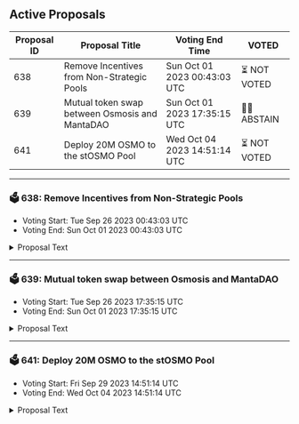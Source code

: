 ## Active Proposals

| Proposal ID | Proposal Title | Voting End Time | VOTED |
|-------------|----------------|-----------------|-------|
| 638 | Remove Incentives from Non-Strategic Pools | Sun Oct 01 2023 00:43:03 UTC | ⏳ NOT VOTED |
| 639 | Mutual token swap between Osmosis and MantaDAO | Sun Oct 01 2023 17:35:15 UTC | 🤷‍♂️ ABSTAIN |
| 641 | Deploy 20M OSMO to the stOSMO Pool | Wed Oct 04 2023 14:51:14 UTC | ⏳ NOT VOTED |

---

### 🗳 638: Remove Incentives from Non-Strategic Pools
- Voting Start: Tue Sep 26 2023 00:43:03 UTC
- Voting End: Sun Oct 01 2023 00:43:03 UTC

<details>
<summary>Proposal Text</summary>
 
This is a signaling proposal to remove incentives from all pools that contain assets that are not one of the following:nnUSDCnUSDTnDAInWBTCnETHnATOMnOSMOnstETHnstATOMnstOSMOnIBCXnnIf passed the changes will be made during the next routine monthly incentives prop in early October.nnSee further discussion and analysis on the community forum: https://forum.osmosis.zone/t/remove-lp-incentives-from-non-strategic-pools/367
</details>

---

### 🗳 639: Mutual token swap between Osmosis and MantaDAO
- Voting Start: Tue Sep 26 2023 17:35:15 UTC
- Voting End: Sun Oct 01 2023 17:35:15 UTC

<details>
<summary>Proposal Text</summary>
 
- This is a joint proposal prepared by representatives of the Osmosis Community (RoboMcGobo 2, Johnny Wyles 1) and MantaDAO (Pragmatic Monkey, Vladimir GG, PostTenebras 2)n- We are proposing a $50k OSMO<>MNTA token swap between our two Communities.n- MantaDAO will match the received OSMO with another $50k of MNTA in a BOW LP (the AMM built on top of FIN, Kujira’s orderbook DEX).n- Osmosis Community Pool will match the received MNTA with another $50k of OSMO in a +/- 5x position in the Supercharged pool on Osmosis, with the option to re-evaluate this when vaults are available.n- This will result in $200k of OSMO/MNTA liquidity that will make the two tokens tradable with limited price impact against a wide variety of assets on both Osmosis and Kujira thanks to Osmosis and MantaSwap’s multihop routers.n- Half of the LP ($100k on Osmosis) will be owned by Osmosis Community Pool; the other half ($100k on BOW) will be owned by MantaDAO.n- This will sustainably deepen liquidity for OSMO on Kujira in the form of Protocol-Owned Liquidity without the need for any incentives.n- This will enable the Osmosis Community to diversify its treasury and generate a source of income in the form of trading profits from market-making activities.n- This will open up additional arbitrage routes between Osmosis and FIN, resulting in a net increase in trading volumes on both sides.n- This will build a bridge between the Osmosis and Kujira communities, promoting net positive-sum cooperation across the Cosmos.nnThe recipient address (osmo1rfcf70z0052zsjp9kz9zgal93exljj3fgka75wve0e3sazq724mqv2vqdm) is the multisig address controlled by the members from the Osmosis community:nnRoboMcGobo (https://twitter.com/RoboMcGobo 2)nnLuisqa (https://twitter.com/luisqagt)nnGolden Ratio Staking (https://twitter.com/GoldenStaking)nnnThe requested amount of OSMO and MNTA for exchanging and matching is calculated on a 10d TWAP basis: https://docs.google.com/spreadsheets/u/2/d/1u5lbIR9_Vl52munAtjg8S0j3_0v_KqLzOZKhy0pMSjY/edit?pli=1#gid=0nnnThe full text of the proposal and discussion: https://forum.osmosis.zone/t/mutual-token-swap-between-osmosis-and-mantadao/343
</details>

---

### 🗳 641: Deploy 20M OSMO to the stOSMO Pool
- Voting Start: Fri Sep 29 2023 14:51:14 UTC
- Voting End: Wed Oct 04 2023 14:51:14 UTC

<details>
<summary>Proposal Text</summary>
 
# SummaryrnThis proposal aims to deploy 20M OSMO to the [stOSMO/OSMO stableswap pool 4](https://app.osmosis.zone/pool/833) (#833).rnrnDoing so would eliminate the need to spend internal OSMO incentives for stOSMO liquidity, reducing OSMO emissions. Furthermore, this would create deep stOSMO liquidity, enabling Mars to safely approve stOSMO as collateral. Membrane and Levana would also likely be able to use stOSMO as collateral.rnrnThe amount of OSMO specified was calculated using Mars' rigorous Risk Framework. This amount would enable Mars to safely add stOSMO as collateral, with decent parameters.rnrnThe OSMO would be sent to a 4/6 signature scheme DAODAO multisig controlled by trusted community members. The multisig would provide the OSMO as liquidity, and then transfer the resultant LP tokens to the Osmosis community pool.rnrnSo instead of the 20M OSMO sitting idle in the community pool, it would be sitting in the stOSMO/OSMO pool, facilitating efficient stOSMO trading and generating fee revenue for OSMO stakers. And by holding the LP tokens, Osmosis governance would have complete control of the liquidity position.rnrn## Governance votesrnThe following items describe the voting options and their significance for this proposal:rn* **YES**: You wish to deploy 20M OSMO to the stOSMO/OSMO stableswap pool, to enhance Osmosis DeFirn* **NO**: You do not wish to deploy OSMO protocol owned liquidityrn* **NO WITH VETO**: You 1) consider this proposal to be spam, 2) believe it infringes on minority interests, or 3) believe it violates the rules of engagement as currently set out by Cosmos Hub governance. If the number of NoWithVeto votes is greater than a third of total votes, the proposal is rejected and the deposits are burnedrn* **ABSTAIN**: You wish to contribute to quorum but you formally decline to vote either for or against the proposalrnSee full details and the community discussion on the forum:rnhttps://forum.osmosis.zone/t/deploy-20m-osmo-to-the-stosmo-poolrn
</details>
